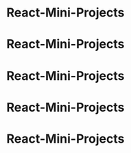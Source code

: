 # React-Mini-Projects
# React-Mini-Projects
# React-Mini-Projects
# React-Mini-Projects
# React-Mini-Projects
